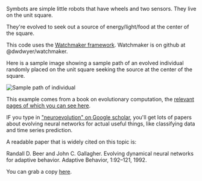Symbots are simple little robots that have wheels and two sensors. They live on the unit square.

They're evolved to seek out a source of energy/light/food at the center of the square.

This code uses the [Watchmaker framework](http://watchmaker.uncommons.org). Watchmaker is on github at @dwdwyer/watchmaker.

Here is a sample image showing a sample path of an evolved individual randomly placed on the unit square seeking the source at the center of the square.

![Sample path of individual](http://i.imgur.com/jhmrh.png)

This example comes from a book on evolutionary computation, the [relevant pages of which you can see here](http://goo.gl/cW9GX).

IF you type in ["neuroevolution" on Google scholar](http://scholar.google.com/scholar?q=neuroevolution&hl=en&btnG=Search&as_sdt=1,5), you'll get lots of papers about evolving neural networks for actual useful things, like classifying data and time series prediction.

A readable paper that is widely cited on this topic is:

Randall D. Beer and John C. Gallagher. Evolving dynamical neural networksfor adaptive behavior. Adaptive Behavior, 1:92–121, 1992.

You can grab a copy [here](http://staff.science.uva.nl/~aldersho/GameProgramming/Papers/AdaptiveBehaviourBeer.pdf).